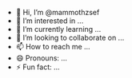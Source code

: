 - 👋 Hi, I’m @mammothzsef
- 👀 I’m interested in ...
- 🌱 I’m currently learning ...
- 💞️ I’m looking to collaborate on ...
- 📫 How to reach me ...
- 😄 Pronouns: ...
- ⚡ Fun fact: ...

<!---
mammothzsef/mammothzsef is a ✨ special ✨ repository because its `README.md` (this file) appears on your GitHub profile.
You can click the Preview link to take a look at your changes.
--->
